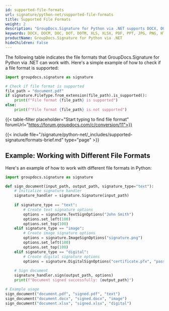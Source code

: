 ```yaml
---
id: supported-file-formats
url: signature/python-net/supported-file-formats
title: Supported File Formats
weight: 2
description: "GroupDocs.Signature for Python via .NET supports DOCX, DOCM, DOC, DOT, DOTM, XLS, XLSX, PDF, PPT, JPG, PNG, HTML, EML and many more formats."
keywords: DOCX, DOCM, DOC, DOT, DOTM, XLS, XLSX, PDF, PPT, JPG, PNG, HTML, EML, Python signature formats
productName: GroupDocs.Signature for Python via .NET
hideChildren: False
---
```

The following table indicates the file formats that GroupDocs.Signature for Python via .NET can work with. Here's a simple example of how to check if a file format is supported:

```python
import groupdocs.signature as signature

# Check if file format is supported
file_path = "document.pdf"
if signature.FileType.from_extension(file_path).is_supported():
    print(f"File format {file_path} is supported")
else:
    print(f"File format {file_path} is not supported")
```

{{< table-filter placeholder="Start typing to find file format" forumUrl="https://forum.groupdocs.com/c/conversion/11">}}

{{< include file="/signature/python-net/_includes/supported-signature/formats-brief.md" type="page" >}}


## Example: Working with Different File Formats

Here's an example of how to work with different file formats in Python:

```python
import groupdocs.signature as signature

def sign_document(input_path, output_path, signature_type="text"):
    # Initialize signature handler
    signature_handler = signature.Signature(input_path)
    
    if signature_type == "text":
        # Create text signature options
        options = signature.TextSignOptions("John Smith")
        options.set_left(100)
        options.set_top(100)
    elif signature_type == "image":
        # Create image signature options
        options = signature.ImageSignOptions("signature.png")
        options.set_left(100)
        options.set_top(100)
    elif signature_type == "digital":
        # Create digital signature options
        options = signature.DigitalSignOptions("certificate.pfx", "password")
    
    # Sign document
    signature_handler.sign(output_path, options)
    print(f"Document signed successfully: {output_path}")

# Example usage
sign_document("document.pdf", "signed.pdf", "text")
sign_document("document.docx", "signed.docx", "image")
sign_document("document.xlsx", "signed.xlsx", "digital")
```
